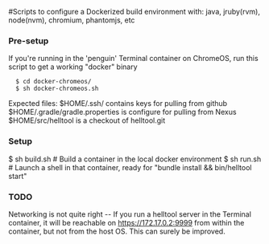 #Scripts to configure a Dockerized build environment with:
 java, jruby(rvm), node(nvm), chromium, phantomjs, etc

### Pre-setup
If you're running in the 'penguin' Terminal container on ChromeOS, run this
script to get a working "docker" binary

```
  $ cd docker-chromeos/
  $ sh docker-chromeos.sh
```

Expected files:
  $HOME/.ssh/ contains keys for pulling from github
  $HOME/.gradle/gradle.properties is configure for pulling from Nexus
  $HOME/src/helltool is a checkout of helltool.git

### Setup
$ sh build.sh  # Build a container in the local docker environment
$ sh run.sh    # Launch a shell in that container, ready for "bundle install && bin/helltool start"

### TODO
Networking is not quite right -- If you run a helltool server in the Terminal container,
it will be reachable on https://172.17.0.2:9999 from within the container, but not from
the host OS.  This can surely be improved.
